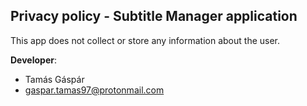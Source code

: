 ## Privacy policy - Subtitle Manager application

This app does not collect or store any information about the user.

**Developer**:
 - Tamás Gáspár
 - gaspar.tamas97@protonmail.com